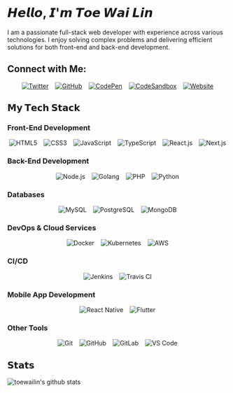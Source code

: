 # 𝙃𝙚𝙡𝙡𝙤, 𝙄'𝙢 𝙏𝙤𝙚 𝙒𝙖𝙞 𝙇𝙞𝙣

I am a passionate full-stack web developer with experience across various technologies. I enjoy solving complex problems and delivering efficient solutions for both front-end and back-end development.

## Connect with Me:

<div style="display: flex; flex-wrap: wrap; gap: 15px; justify-content: center;">
  <a href="https://twitter.com/toewailin">
    <img src="https://img.shields.io/badge/-@toewailin-%231DA1F2?style=flat-square&logo=twitter&logoColor=ffffff" alt="Twitter">
  </a>
  <a href="https://github.com/toewailin">
    <img src="https://img.shields.io/badge/-@toewailin-%23181717?style=flat-square&logo=github" alt="GitHub">
  </a>
  <a href="https://codepen.io/toewailin">
    <img src="https://img.shields.io/badge/-@toewailin-%23000000?style=flat-square&logo=codepen" alt="CodePen">
  </a>
  <a href="https://codesandbox.io/u/toewailin">
    <img src="https://img.shields.io/badge/-@toewailin-%23000000?style=flat-square&logo=codesandbox" alt="CodeSandbox">
  </a>
  <a href="https://toewailin.me">
    <img src="https://img.shields.io/website?color=0ab9e6&style=flat-square&up_message=toewailin.me&url=https%3A%2F%2Ftoewailin.me" alt="Website">
  </a>
</div>

## 𝗠𝘆 𝗧𝗲𝗰𝗵 𝗦𝘁𝗮𝗰𝗸

### Front-End Development

<div style="display: flex; flex-wrap: wrap; gap: 15px; justify-content: center;">
  <img src="https://img.shields.io/badge/-HTML5-%23E44D27?style=flat-square&logo=html5&logoColor=ffffff" alt="HTML5">
  <img src="https://img.shields.io/badge/-CSS3-%231572B6?style=flat-square&logo=css3" alt="CSS3">
  <img src="https://img.shields.io/badge/-JavaScript-%23F7DF1C?style=flat-square&logo=javascript&logoColor=000000" alt="JavaScript">
  <img src="https://img.shields.io/badge/-TypeScript-007ACC?style=flat-square&logo=typescript&logoColor=white" alt="TypeScript">
  <img src="https://img.shields.io/badge/-React.js-%23282C34?style=flat-square&logo=react" alt="React.js">
  <img src="https://img.shields.io/badge/-Next.js-%23000000?style=flat-square&logo=nextdotjs" alt="Next.js">
</div>

### Back-End Development

<div style="display: flex; flex-wrap: wrap; gap: 15px; justify-content: center;">
  <img src="https://img.shields.io/badge/-Node.js-%23339933?style=flat-square&logo=node.js&logoColor=ffffff" alt="Node.js">
  <img src="https://img.shields.io/badge/-Golang-%2300ADD8?style=flat-square&logo=go&logoColor=ffffff" alt="Golang">
  <img src="https://img.shields.io/badge/-PHP-%232C3E50?style=flat-square&logo=php&logoColor=ffffff" alt="PHP">
  <img src="https://img.shields.io/badge/-Python-%23377097?style=flat-square&logo=python&logoColor=ffffff" alt="Python">
</div>

### Databases

<div style="display: flex; flex-wrap: wrap; gap: 15px; justify-content: center;">
  <img src="https://img.shields.io/badge/-MySQL-%234479A1?style=flat-square&logo=mysql&logoColor=ffffff" alt="MySQL">
  <img src="https://img.shields.io/badge/-PostgreSQL-%23336791?style=flat-square&logo=postgresql&logoColor=ffffff" alt="PostgreSQL">
  <img src="https://img.shields.io/badge/-MongoDB-%232F8139?style=flat-square&logo=mongodb&logoColor=ffffff" alt="MongoDB">
</div>

### DevOps & Cloud Services

<div style="display: flex; flex-wrap: wrap; gap: 15px; justify-content: center;">
  <img src="https://img.shields.io/badge/-Docker-%232496ED?style=flat-square&logo=docker&logoColor=ffffff" alt="Docker">
  <img src="https://img.shields.io/badge/-Kubernetes-%23333?style=flat-square&logo=kubernetes&logoColor=ffffff" alt="Kubernetes">
  <img src="https://img.shields.io/badge/-AWS-%23232F3E?style=flat-square&logo=amazonaws&logoColor=ffffff" alt="AWS">
</div>

### CI/CD

<div style="display: flex; flex-wrap: wrap; gap: 15px; justify-content: center;">
  <img src="https://img.shields.io/badge/-Jenkins-%23D24939?style=flat-square&logo=jenkins&logoColor=ffffff" alt="Jenkins">
  <img src="https://img.shields.io/badge/-TravisCI-%232C3E50?style=flat-square&logo=travis-ci&logoColor=white" alt="Travis CI">
</div>

### Mobile App Development

<div style="display: flex; flex-wrap: wrap; gap: 15px; justify-content: center;">
  <img src="https://img.shields.io/badge/-React_Native-%2361DAFB?style=flat-square&logo=react&logoColor=white" alt="React Native">
  <img src="https://img.shields.io/badge/-Flutter-%23202222?style=flat-square&logo=flutter&logoColor=white" alt="Flutter">
</div>

### Other Tools

<div style="display: flex; flex-wrap: wrap; gap: 15px; justify-content: center;">
  <img src="https://img.shields.io/badge/-Git-%23F05032?style=flat-square&logo=git&logoColor=%23ffffff" alt="Git">
  <img src="https://img.shields.io/badge/-GitHub-%23181717?style=flat-square&logo=github&logoColor=white" alt="GitHub">
  <img src="https://img.shields.io/badge/-GitLab-FCA121?style=flat-square&logo=gitlab" alt="GitLab">
  <img src="https://img.shields.io/badge/-VS_Code-%23007ACC?style=flat-square&logo=visual-studio-code" alt="VS Code">
</div>

## 𝗦𝘁𝗮𝘁𝘀

![toewailin's github stats](https://github-readme-stats.vercel.app/api?username=toewailin&show_icons=true&theme=dracula)
